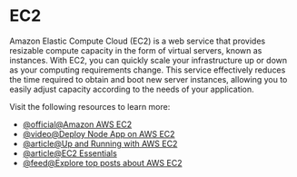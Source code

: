 # EC2

Amazon Elastic Compute Cloud (EC2) is a web service that provides resizable compute capacity in the form of virtual servers, known as instances. With EC2, you can quickly scale your infrastructure up or down as your computing requirements change. This service effectively reduces the time required to obtain and boot new server instances, allowing you to easily adjust capacity according to the needs of your application.

Visit the following resources to learn more:

- [@official@Amazon AWS EC2](https://aws.amazon.com/ec2/)
- [@video@Deploy Node App on AWS EC2](https://youtu.be/oHAQ3TzUTro)
- [@article@Up and Running with AWS EC2](https://cs.fyi/guide/up-and-running-with-aws-ec2)
- [@article@EC2 Essentials](https://cloudcasts.io/course/ec2-essentials)
- [@feed@Explore top posts about AWS EC2](https://app.daily.dev/tags/aws-ec2?ref=roadmapsh)
